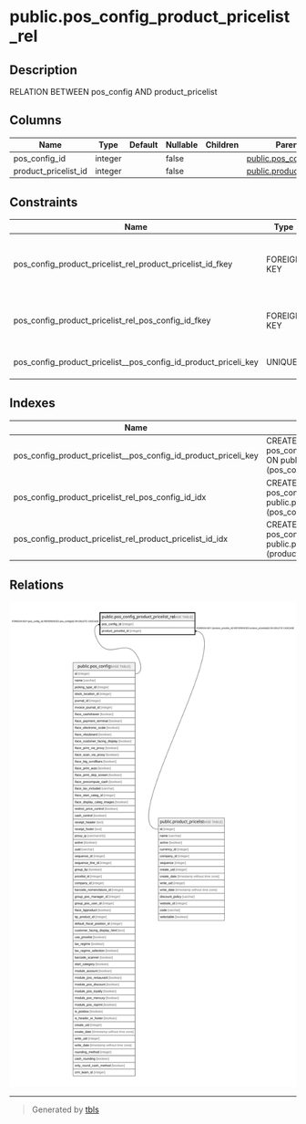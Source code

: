 # public.pos_config_product_pricelist_rel

## Description

RELATION BETWEEN pos_config AND product_pricelist

## Columns

| Name | Type | Default | Nullable | Children | Parents | Comment |
| ---- | ---- | ------- | -------- | -------- | ------- | ------- |
| pos_config_id | integer |  | false |  | [public.pos_config](public.pos_config.md) |  |
| product_pricelist_id | integer |  | false |  | [public.product_pricelist](public.product_pricelist.md) |  |

## Constraints

| Name | Type | Definition |
| ---- | ---- | ---------- |
| pos_config_product_pricelist_rel_product_pricelist_id_fkey | FOREIGN KEY | FOREIGN KEY (product_pricelist_id) REFERENCES product_pricelist(id) ON DELETE CASCADE |
| pos_config_product_pricelist_rel_pos_config_id_fkey | FOREIGN KEY | FOREIGN KEY (pos_config_id) REFERENCES pos_config(id) ON DELETE CASCADE |
| pos_config_product_pricelist__pos_config_id_product_priceli_key | UNIQUE | UNIQUE (pos_config_id, product_pricelist_id) |

## Indexes

| Name | Definition |
| ---- | ---------- |
| pos_config_product_pricelist__pos_config_id_product_priceli_key | CREATE UNIQUE INDEX pos_config_product_pricelist__pos_config_id_product_priceli_key ON public.pos_config_product_pricelist_rel USING btree (pos_config_id, product_pricelist_id) |
| pos_config_product_pricelist_rel_pos_config_id_idx | CREATE INDEX pos_config_product_pricelist_rel_pos_config_id_idx ON public.pos_config_product_pricelist_rel USING btree (pos_config_id) |
| pos_config_product_pricelist_rel_product_pricelist_id_idx | CREATE INDEX pos_config_product_pricelist_rel_product_pricelist_id_idx ON public.pos_config_product_pricelist_rel USING btree (product_pricelist_id) |

## Relations

![er](public.pos_config_product_pricelist_rel.svg)

---

> Generated by [tbls](https://github.com/k1LoW/tbls)

